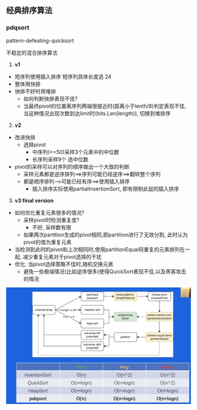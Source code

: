 ## 经典排序算法

### pdqsort 
pattern-defeating-quicksort

不稳定的混合排序算法

1. **v1** 
  - 短序列使用插入排序   短序列具体长度选 24
  - 整体用快排
  - 快排不好时用堆排
    - 如何判断快排表现不佳?
    - 当最终pivot的位置离序列两端很接近时(距离小于lenth/8)判定表现不佳, 当这种情况出现次数到达limit时(bits.Len(length)), 切换到堆排序

2. **v2**
  - 改进快排
    - 选择pivot 
      - 中序列(<=50)采样3个元素中的中位数 
      - 长序列采样9个 选中位数
  - pivot的采样可以对序列的顺序做出一个大致的判断
    - 采样元素都是逆序排列==>序列可能已经逆序==>翻转整个序列
    - 都是顺序排列-->可能已经有序==>使用插入排序
      - 插入排序实际使用partialInsertionSort, 即有限制此鼠的插入排序  
3. **v3 final version** 
  - 如何优化重复元素很多的情况?
    - 采样pivot时检测重复度?
      - 不好, 采样数有限
    - 如果两次partition生成的pivot相同,即partition进行了无效分割, 此时认为pivot的值为重复元素
  - 当检测到此时的pivot和上次相同时,使用partitionEqual将重复的元素排列在一起, 减少重复元素对于pivot选择的干扰
  - 优化: 当pivot选择策略不佳时,随机交换元素
    - 避免一些极端情况(比如逆序很多)使得QuickSort表现不佳,以及黑客攻击的情况

![](../picture/12pdqsort.jpg)